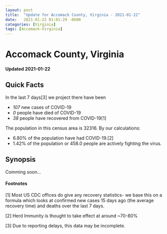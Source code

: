```yaml
---
layout: post
title:  "Update for Accomack County, Virginia - 2021-01-22"
date:   2021-01-22 01:01:29 -0600
categories: [Virginia]
tags: [Accomack-Virginia]
---
```


# Accomack County, Virginia
#### Updated 2021-01-22

## Quick Facts

In the last 7 days[3] we project there have been
- *107* new cases of COVID-19
- *0* people have died of COVID-19
- *38* people have recovered from COVID-19[1]

The population in this census area is 32316. By our calculations:
- 6.80% of the population have had COVID-19.[2]
- 1.42% of the population or 458.0 people are actively fighting the virus.

## Synopsis

Comming soon...


#### Footnotes

[1] Most US CDC offices do give any recovery statistics- we base this on a formula which looks at confirmed new cases
15 days ago (the average recovery time) and deaths over the last 7 days.

[2] Herd Immunity is thought to take effect at around ~70-80%

[3] Due to reporting delays, this data may be incomplete.
 
    